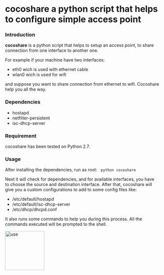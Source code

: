
<head>
<meta name="keywords" content="python, share, connection, access point, share connection, hostapd, ethernet, wifi, ethernet through wifi, wifi through ethernet, python script, configure access point, debian, linux, wireless" >

#  cocoshare a python script that helps to configure simple access point 
</head>

<body>

### Introduction

**cocoshare** is a python script that helps to setup an access point, to share connection from one interface to another one.

For example if your machine have two interfaces: 
* eth0 wich is used with ethernet cable
* wlan0 wich is used for wifi

and suppose you want to share connection from ethernet to wifi. Cocoshare help you all the way.

### Dependencies 

* hostapd
* netfilter-persistent
* isc-dhcp-server

### Requirement

cocoshare has been tested on Python 2.7.

### Usage 

After installing the dependencies, run as root:
   
```python cocoshare```

Next it will check for dependencies, and for available interfaces, you have to choose the source and destination interface.
After that, cocoshare will give you a custom configurations to add to some config files like:
* /etc/default/hostapd
* /etc/default/isc-dhcp-server
* /etc/dhcp/dhcpd.conf

It also runs some commands to help you during this process. All the commands executed will be prompted to the shell. 

<img src="/imgs.gif" alt="use" align="middle" style="width:128px;height:128px;">
</body>


